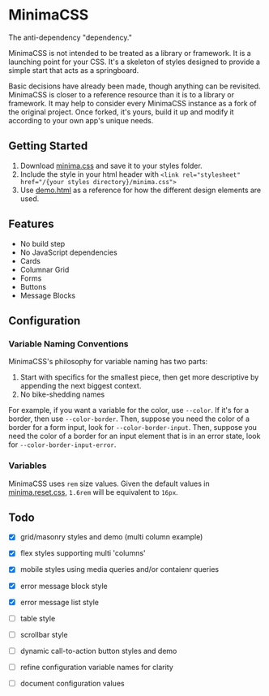 # MinimaCSS

The anti-dependency "dependency."

MinimaCSS is not intended to be treated as a library or framework. It is a 
launching point for your CSS. It's a skeleton of styles designed to provide a 
simple start that acts as a springboard. 

Basic decisions have already been made, though anything can be revisited. 
MinimaCSS is closer to a reference resource than it is to a library or 
framework. It may help to consider every MinimaCSS instance as a fork of the 
original project. Once forked, it's yours, build it up and modify it according 
to your own app's unique needs.


## Getting Started

1. Download [minima.css](minima.css) and save it to your styles folder.
2. Include the style in your html header with `<link rel="stylesheet" href="/{your styles directory}/minima.css">`
3. Use [demo.html](demo.html) as a reference for how the different design elements are used.

## Features

- No build step
- No JavaScript dependencies
- Cards
- Columnar Grid
- Forms
- Buttons
- Message Blocks

## Configuration

### Variable Naming Conventions

MinimaCSS's philosophy for variable naming has two parts: 

1. Start with specifics for the smallest piece, then get more descriptive by 
appending the next biggest context.
2. No bike-shedding names

For example, if you want a variable for the color, use `--color`. If it's 
for a border, then use `--color-border`. Then, suppose you need the color of a 
border for a form input, look for `--color-border-input`. Then, suppose you 
need the color of a border for an input element that is in an error state, 
look for `--color-border-input-error`.

### Variables

MinimaCSS uses `rem` size values. Given the default values in 
[minima.reset.css](), `1.6rem` will be equivalent to `16px`.


## Todo

- [x] grid/masonry styles and demo (multi column example)
- [x] flex styles supporting multi 'columns'
- [x] mobile styles using media queries and/or contaienr queries
- [x] error message block style
- [x] error message list style
- [ ] table style
- [ ] scrollbar style
- [ ] dynamic call-to-action button styles and demo
- [ ] refine configuration variable names for clarity
- [ ] document configuration values


